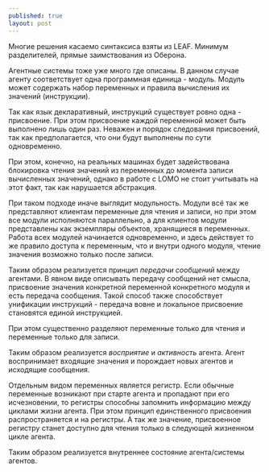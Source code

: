 ```yaml
---
published: true
layout: post
---
```


Многие решения касаемо синтаксиса взяты из LEAF. Минимум разделителей, прямые заимствования из Оберона.

Агентные системы тоже уже много где описаны. 
В данном случае агенту соответствует одна программная единица - модуль. Модуль может содержать набор переменных и правила вычисления их значений (инструкции).

Так как язык декларативный, инструкций существует ровно одна - присвоение. При этом присвоение каждой переменной может быть выполнено лишь один раз. Неважен и порядок следования присвоений, так как предполагается, что они будут выполнены по сути одновременно. 

При этом, конечно, на реальных машинах будет задействована блокировка чтения значений из переменных до момента записи вычисленных значений, однако в работе с LOMO не стоит учитывать на этот факт, так как нарушается абстракция.

При таком подходе иначе выглядит модульность. Модули всё так же представляют клиентам переменные для чтения и записи, но при этом все модули исполняются параллельно, а для клиентов модули представлены как экземпляры объектов, хранящиеся в переменных. Работа всех модулей начинается одновременно, и здесь действует то же правило доступа к переменным, что и внутри одного модуля, чтение значения возможно только после записи. 

Таким образом реализуется принцип *передачи сообщений* между агентами. В явном виде описывать передачу сообщений нет смысла, присвоение значения конкретной переменной конкретного модуля и есть передача сообщения. Такой способ также способствует унификации инструкций - передача вовне и локальное присвоение становятся единой инструкцией.

При этом существенно разделяют переменные только для чтения и переменные только для записи. 

Таким образом реализуется *восприятие* и *активность* агента. Агент воспринимает входящие значения и порождает новых агентов и исходящие сообщения.

Отдельным видом переменных является регистр. Если обычные переменные возникают при старте агента и пропадают при его исчезновении, то регистры способны запомнить информацию между циклами жизни агента. При этом принцип единственного присвоения распространяется и на регистры. А так же значение, присвоенное регистру станет доступно для чтения только в следующей жизненном цикле агента. 

Таким образом реализуется внутреннее состояние агента/системы агентов.
